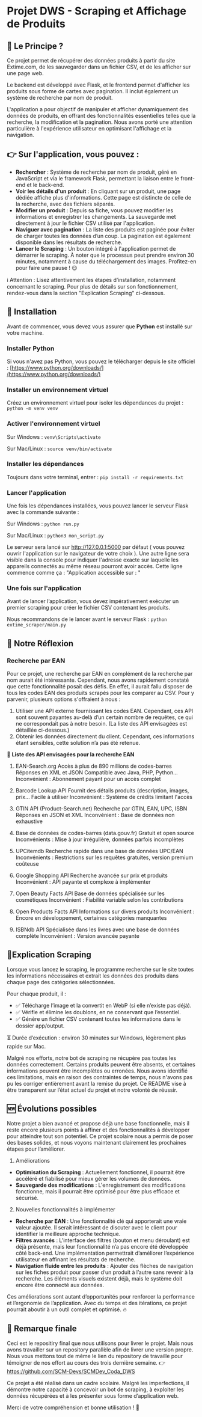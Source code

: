 # Projet DWS - Scraping et Affichage de Produits

## 📍 Le Principe ?

Ce projet permet de récupérer des données produits à partir du site Extime.com, de les sauvegarder dans un fichier CSV, et de les afficher sur une page web.

Le backend est développé avec Flask, et le frontend permet d'afficher les produits sous forme de cartes avec pagination. Il inclut également un système de recherche par nom de produit.

L'application a pour objectif de manipuler et afficher dynamiquement des données de produits, en offrant des fonctionnalités essentielles telles que la recherche, la modification et la pagination. Nous avons porté une attention particulière à l'expérience utilisateur en optimisant l'affichage et la navigation.

## 👉 Sur l'application, vous pouvez :
- **Rechercher** : Système de recherche par nom de produit, géré en JavaScript et via le framework Flask, permettant la liaison entre le front-end et le back-end.
- **Voir les détails d'un produit** : En cliquant sur un produit, une page dédiée affiche plus d'informations. Cette page est distincte de celle de la recherche, avec des fichiers séparés.
- **Modifier un produit** : Depuis sa fiche, vous pouvez modifier les informations et enregistrer les changements. La sauvegarde met directement à jour le fichier CSV utilisé par l'application.
- **Naviguer avec pagination** : La liste des produits est paginée pour éviter de charger toutes les données d’un coup. La pagination est également disponible dans les résultats de recherche.
- **Lancer le Scraping** : Un bouton intégré à l'application permet de démarrer le scraping. À noter que le processus peut prendre environ 30 minutes, notamment à cause du téléchargement des images. Profitez-en pour faire une pause ! 😉

ℹ️ Attention : Lisez attentivement les étapes d’installation, notamment concernant le scraping. Pour plus de détails sur son fonctionnement, rendez-vous dans la section "Explication Scraping" ci-dessous.

## 🔧 Installation

Avant de commencer, vous devez vous assurer que **Python** est installé sur votre machine.

### Installer Python
Si vous n'avez pas Python, vous pouvez le télécharger depuis le site officiel : [https://www.python.org/downloads/](https://www.python.org/downloads/)


### Installer un environnement virtuel
Créez un environnement virtuel pour isoler les dépendances du projet : `python -m venv venv`


### Activer l'environnement virtuel
Sur Windows :
`venv\Scripts\activate`

Sur Mac/Linux :
`source venv/bin/activate`

### Installer les dépendances
 Toujours dans votre terminal, entrer : `pip install -r requirements.txt`

### Lancer l'application
Une fois les dépendances installées, vous pouvez lancer le serveur Flask avec la commande suivante : 

Sur Windows :
`python run.py`

Sur Mac/Linux :
`python3 mon_script.py`

Le serveur sera lancé sur http://127.0.0.1:5000 par défaut ( vous pouvez ouvrir l'application sur le navigateur de votre choix ). Une autre ligne sera visible dans la console pour indiquer l'adresse exacte sur laquelle les appareils connectés au même réseau pourront avoir accès.
Cette ligne commence comme ça : "Application accessible sur : "

### Une fois sur l'application
Avant de lancer l’application, vous devez impérativement exécuter un premier scraping pour créer le fichier CSV contenant les produits.

Nous recommandons de le lancer avant le serveur Flask :
`python extime_scraper/main.py`

## 🧠 Notre Réflexion

### **Recherche par EAN**
Pour ce projet, une recherche par EAN en complément de la recherche par nom aurait été intéressante. Cependant, nous avons rapidement constaté que cette fonctionnalité posait des défis. En effet, il aurait fallu disposer de tous les codes EAN des produits scrapés pour les comparer au CSV. Pour y parvenir, plusieurs options s'offraient à nous :

1. Utiliser une API externe fournissant les codes EAN. Cependant, ces API sont souvent payantes au-delà d’un certain nombre de requêtes, ce qui ne correspondait pas à notre besoin. (La liste des API envisagées est détaillée ci-dessous.)
2. Obtenir les données directement du client. Cependant, ces informations étant sensibles, cette solution n’a pas été retenue.

📍 **Liste des API envisagées pour la recherche EAN**
1. EAN-Search.org
Accès à plus de 890 millions de codes-barres
Réponses en XML et JSON
Compatible avec Java, PHP, Python...
Inconvénient : Abonnement payant pour un accès complet

2. Barcode Lookup API
Fournit des détails produits (description, images, prix...
Facile à utiliser
Inconvénient : Système de crédits limitant l'accès

3. GTIN API (Product-Search.net)
Recherche par GTIN, EAN, UPC, ISBN
Réponses en JSON et XML
Inconvénient : Base de données non exhaustive

4. Base de données de codes-barres (data.gouv.fr)
Gratuit et open source
Inconvénients : Mise à jour irrégulière, données parfois incomplètes

5. UPCitemdb
Recherche rapide dans une base de données UPC/EAN
Inconvénients : Restrictions sur les requêtes gratuites, version premium coûteuse

6. Google Shopping API
Recherche avancée sur prix et produits
Inconvénient : API payante et complexe à implémenter

7. Open Beauty Facts API
Base de données spécialisée sur les cosmétiques
Inconvénient : Fiabilité variable selon les contributions

8. Open Products Facts API
Informations sur divers produits
Inconvénient : Encore en développement, certaines catégories manquantes

9. ISBNdb API
Spécialisée dans les livres avec une base de données complète
Inconvénient : Version avancée payante

## 📑Explication Scraping

Lorsque vous lancez le scraping, le programme recherche sur le site toutes les informations nécessaires et extrait les données des produits dans chaque page des catégories sélectionnées.

Pour chaque produit, il :
- ✅ Télécharge l’image et la convertit en WebP (si elle n’existe pas déjà).
- ✅ Vérifie et élimine les doublons, en ne conservant que l’essentiel.
- ✅ Génère un fichier CSV contenant toutes les informations dans le dossier app/output.  

⏳ Durée d’exécution : environ 30 minutes sur Windows, légèrement plus rapide sur Mac.

Malgré nos efforts, notre bot de scraping ne récupère pas toutes les données correctement. Certains produits peuvent être absents, et certaines informations peuvent être incomplètes ou erronées.
Nous avons identifié ces limitations, mais en raison des contraintes de temps, nous n'avons pas pu les corriger entièrement avant la remise du projet.
Ce README vise à être transparent sur l’état actuel du projet et notre volonté de réussir. 

## 🆕 Évolutions possibles
Notre projet a bien avancé et propose déjà une base fonctionnelle, mais il reste encore plusieurs points à affiner et des fonctionnalités à développer pour atteindre tout son potentiel. Ce projet scolaire nous a permis de poser des bases solides, et nous voyons maintenant clairement les prochaines étapes pour l’améliorer.

1. Améliorations
- **Optimisation du Scraping** : Actuellement fonctionnel, il pourrait être accéléré et fiabilisé pour mieux gérer les volumes de données.
- **Sauvegarde des modifications** : L'enregistrement des modifications fonctionne, mais il pourrait être optimisé pour être plus efficace et sécurisé.

2. Nouvelles fonctionnalités à implémenter
- **Recherche par EAN** : Une fonctionnalité clé qui apporterait une vraie valeur ajoutée. Il serait intéressant de discuter avec le client pour identifier la meilleure approche technique.
- **Filtres avancés** : L'interface des filtres (bouton et menu déroulant) est déjà présente, mais leur fonctionnalité n’a pas encore été développée côté back-end. Une implémentation permettrait d’améliorer l’expérience utilisateur en affinant les résultats de recherche.
- **Navigation fluide entre les produits** : Ajouter des flèches de navigation sur les fiches produit pour passer d’un produit à l’autre sans revenir à la recherche. Les éléments visuels existent déjà, mais le système doit encore être connecté aux données.

Ces améliorations sont autant d’opportunités pour renforcer la performance et l’ergonomie de l’application. Avec du temps et des itérations, ce projet pourrait aboutir à un outil complet et optimisé. 🔥

## 📢 Remarque finale
Ceci est le repositiry final que nous utilisons pour livrer le projet. Mais nous avons travailler sur un repository parallèle afin de livrer une version propre. Nous vous mettons tout de même le lien du repository de travaille pour témoigner de nos effort au cours des trois dernière semaine. 
👉 https://github.com/SCM-Devs/SCMDev_Coda_DWS

Ce projet a été réalisé dans un cadre scolaire. Malgré les imperfections, il démontre notre capacité à concevoir un bot de scraping, à exploiter les données récupérées et à les présenter sous forme d’application web.

Merci de votre compréhension et bonne utilisation ! 🚀
